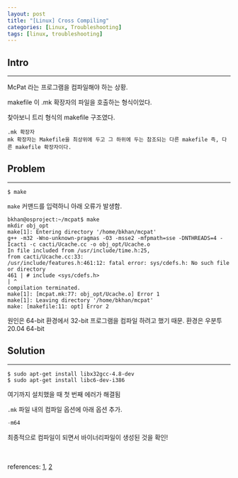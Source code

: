 ```yaml
---
layout: post
title: "[Linux] Cross Compiling"
categories: [Linux, Troubleshooting]
tags: [linux, troubleshooting]
---
```



## Intro
---
McPat 라는 프로그램을 컴파일해야 하는 상황.

makefile 이 .mk 확장자의 파일을 호출하는 형식이었다.

찾아보니 트리 형식의 makefile 구조였다.

```console
.mk 확장자
mk 확장자는 Makefile을 최상위에 두고 그 하위에 두는 참조되는 다른 makefile 즉, 다른 makefile 확장자이다.
```

## Problem
---

```console
$ make
```

`make` 커맨드를 입력하니 아래 오류가 발생함. <br>

```console
bkhan@osproject:~/mcpat$ make
mkdir obj_opt
make[1]: Entering directory '/home/bkhan/mcpat'
g++ -m32 -Wno-unknown-pragmas -O3 -msse2 -mfpmath=sse -DNTHREADS=4 -Icacti -c cacti/Ucache.cc -o obj_opt/Ucache.o
In file included from /usr/include/time.h:25,
from cacti/Ucache.cc:33:
/usr/include/features.h:461:12: fatal error: sys/cdefs.h: No such file or directory
461 | # include <sys/cdefs.h>
| ^
compilation terminated.
make[1]: [mcpat.mk:77: obj_opt/Ucache.o] Error 1
make[1]: Leaving directory '/home/bkhan/mcpat'
make: [makefile:11: opt] Error 2
```
원인은 64-bit 환경에서 32-bit 프로그램을 컴파일 하려고 했기 때문.
환경은 우분투 20.04 64-bit


## Solution
---

```console
$ sudo apt-get install libx32gcc-4.8-dev
$ sudo apt-get install libc6-dev-i386
```

여기까지 설치했을 때 첫 번째 에러가 해결됨

`.mk` 파일 내의 컴파일 옵션에 아래 옵션 추가.

```c
-m64
```
최종적으로 컴파일이 되면서 바이너리파일이 생성된 것을 확인!

<br><br>
references: [1](https://m.blog.naver.com/PostView.nhn?blogId=5boon&logNo=220508654072&proxyReferer=https:%2F%2Fwww.google.com%2F), [2](https://stackoverflow.com/questions/4643197/missing-include-bits-cconfig-h-when-cross-compiling-64-bit-program-on-32-bit)
